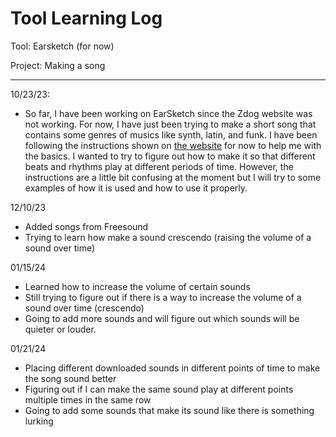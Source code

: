 # Tool Learning Log

Tool: Earsketch (for now)

Project: Making a song

---

10/23/23:
* So far, I have been working on EarSketch since the Zdog website was not working. For now, I have just been trying to make a short song that contains some genres of musics like synth, latin, and funk. I have been following the instructions shown on [the website](https://earsketch.gatech.edu/landing/#/) for now to help me with the basics. I wanted to try to figure out how to make it so that different beats and rhythms play at different periods of time. However, the instructions are a little bit confusing at the moment but I will try to some examples of how it is used and how to use it properly.

12/10/23
* Added songs from Freesound
* Trying to learn how make a sound crescendo (raising the volume of a sound over time)

01/15/24
* Learned how to increase the volume of certain sounds
* Still trying to figure out if there is a way to increase the volume of a sound over time (crescendo)
* Going to add more sounds and will figure out which sounds will be quieter or louder.

01/21/24
* Placing different downloaded sounds in different points of time to make the song sound better
* Figuring out if I can make the same sound play at different points multiple times in the same row
* Going to add some sounds that make its sound like there is something lurking

<!--
* Links you used today (websites, videos, etc)
* Things you tried, progress you made, etc
* Challenges, a-ha moments, etc
* Questions you still have
* What you're going to try next
-->

